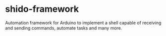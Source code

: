 # shido-framework
Automation framework for Arduino to implement a shell capable of receiving and sending commands, automate tasks and many more.
